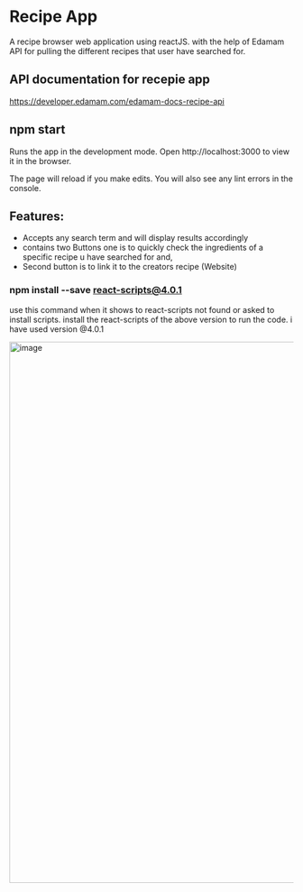 # Recipe App
A recipe browser web application using reactJS.
with the help of Edamam API for pulling the different recipes that user have searched for.

## API documentation for recepie app
 https://developer.edamam.com/edamam-docs-recipe-api
 
## npm start
Runs the app in the development mode.
Open http://localhost:3000 to view it in the browser.

The page will reload if you make edits.
You will also see any lint errors in the console.

## Features:
- Accepts any search term and will display results accordingly
-  contains two Buttons one is  to quickly check the ingredients of a specific recipe u have searched for and,
-  Second button is to link it to the creators recipe (Website)

### npm install --save react-scripts@4.0.1
use this command when it shows to react-scripts not found or asked to install scripts.
install the react-scripts of the above version to run the code.
i have used version @4.0.1 

<img width="960" alt="image" src="https://user-images.githubusercontent.com/88225022/182635081-3791ff19-1fdf-48d3-a1e6-efe336f795d6.png">





